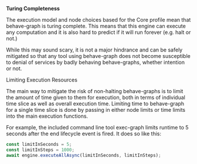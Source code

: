 **Turing Completeness**

The execution model and node choices based for the Core profile mean that behave-graph is turing complete. This means that this engine can execute any computation and it is also hard to predict if it will run forever (e.g. halt or not.)

While this may sound scary, it is not a major hindrance and can be safely mitigated so that any tool using behave-graph does not become susceptible to denial of services by badly behaving behave-graphs, whether intention or not.

Limiting Execution Resources

The main way to mitigate the risk of non-halting behave-graphs is to limit the amount of time given to them for execution, both in terms of individual time slice as well as overall execution time. Limiting time to behave-graph for a single time slice is done by passing in either node limits or time limits into the main execution functions.

For example, the included command line tool exec-graph limits runtime to 5 seconds after the end lifecycle event is fired.  It does so like this:

```typescript
const limitInSeconds = 5;
const limitInSteps = 1000;
await engine.executeAllAsync(limitInSeconds, limitInSteps);
```

